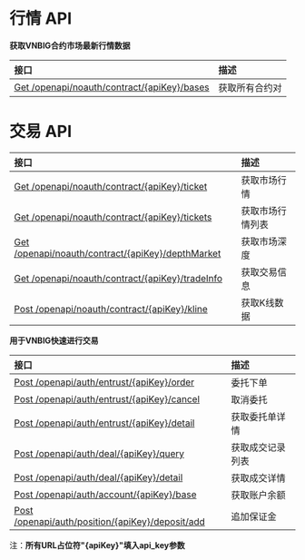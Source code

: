 # 行情 API #
**获取VNBIG合约市场最新行情数据**

| 接口        	            |  描述
|:------------------------- |:-------------
|[Get /openapi/noauth/contract/{apiKey}/bases](chapter7-1.md)  	|获取所有合约对

# 交易 API #
| 接口        	            |  描述
|:------------------------- |:-------------
|[Get /openapi/noauth/contract/{apiKey}/ticket](chapter7-2.md)    | 获取市场行情 |
|[Get /openapi/noauth/contract/{apiKey}/tickets](chapter7-3.md)   |获取市场行情列表 |
|[Get /openapi/noauth/contract/{apiKey}/depthMarket](chapter7-4.md)   |获取市场深度   |
|[Get /openapi/noauth/contract/{apiKey}/tradeInfo](chapter7-5.md)   |获取交易信息|
|[Post /openapi/noauth/contract/{apiKey}/kline](chapter7-6.md)   |获取K线数据|

**用于VNBIG快速进行交易**

| 接口        	            |  描述
|:------------------------- |:-------------
|[Post /openapi/auth/entrust/{apiKey}/order](chapter7-7.md)    | 委托下单
|[Post /openapi/auth/entrust/{apiKey}/cancel](chapter7-8.md)   |取消委托   |
|[Post /openapi/auth/entrust/{apiKey}/detail](chapter7-9.md)   |获取委托单详情   |
|[Post /openapi/auth/deal/{apiKey}/query](chapter7-16.md)   |获取成交记录列表   |
|[Post /openapi/auth/deal/{apiKey}/detail](chapter7-10.md)   |获取成交详情   |
|[Post /openapi/auth/account/{apiKey}/base](chapter7-13.md)   |获取账户余额   |
|[Post /openapi/auth/position/{apiKey}/deposit/add](chapter7-15.md)   |追加保证金   |

注：**所有URL占位符"{apiKey}"填入api_key参数**
